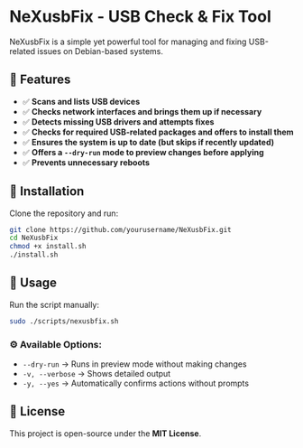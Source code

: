 # NeXusbFix - USB Check & Fix Tool

NeXusbFix is a simple yet powerful tool for managing and fixing USB-related issues on Debian-based systems.

## 🚀 Features
- ✅ **Scans and lists USB devices**
- ✅ **Checks network interfaces and brings them up if necessary**
- ✅ **Detects missing USB drivers and attempts fixes**
- ✅ **Checks for required USB-related packages and offers to install them**
- ✅ **Ensures the system is up to date (but skips if recently updated)**
- ✅ **Offers a `--dry-run` mode to preview changes before applying**
- ✅ **Prevents unnecessary reboots**

## 📌 Installation
Clone the repository and run:
```bash
git clone https://github.com/yourusername/NeXusbFix.git
cd NeXusbFix
chmod +x install.sh
./install.sh
```

## 🔹 Usage
Run the script manually:
```bash
sudo ./scripts/nexusbfix.sh
```

### ⚙️ Available Options:
- `--dry-run` → Runs in preview mode without making changes
- `-v, --verbose` → Shows detailed output
- `-y, --yes` → Automatically confirms actions without prompts

## 📝 License
This project is open-source under the **MIT License**.
